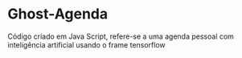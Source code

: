 # Ghost-Agenda
Código criado em Java Script, refere-se a uma agenda pessoal com inteligência artificial usando o frame tensorflow
